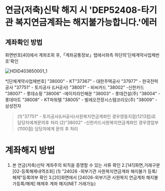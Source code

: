 # 연금(저축)신탁 해지 시 'DEP52408-타기관 복지연금계좌는 해지불가능합니다.'에러
## 계좌확인 방법
화면번호[40]에서 계좌조회 후,「계좌공통정보」탭에서좌측 하단의'단체계약사업체번호'확인

![HDID403650001_1](HDID403650001_1.jpg)

*[단체계약사업체번호] "38000" - KT"37367" - 대한주택공사
"37977" - 한국전력공사
"37751" - 토지공사
(LH공사)
"38001" - 비씨카드
"38002" -신한카드
"38007" - 롯데쇼핑
"38006" -에이치라인해운
"38003" - 롯데건설(주)
"38004" - 롯데마트
"38008" - KT파워텔
"38005" - 발레오전장시스템코리오(주)
"38009" - 삼성전자
> (1)"37751" - 토지공사(LH공사)사원복지연금계좌인 경우영동지점(1213점)로 담당자에게문의후 처리
> (2)"38002" -신한카드사원복지연금계좌인 경우영업부(1100점) 담당자에게 문의 후 처리
# 계좌해지 방법
1. 본 연금(저축)신탁 계좌주의 퇴직을 증명할 수 있는 서류 확인
2.[141]화면,거래구분[02-등록해제내역조회]
(1) "24026 -외부기관 사원복지연금계좌 해지불가 등록/해제"등록여부 확인
3.[20]화면에서 [24026-외부기관 사원복지 연금계좌 해지불가등록/해제]
해제후 계좌 해지(NET 거래가능)
